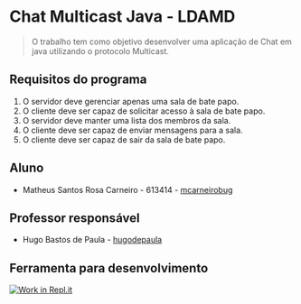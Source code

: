 # Chat Multicast Java - LDAMD
> O trabalho tem como objetivo desenvolver uma aplicação de Chat em java utilizando o protocolo Multicast. 

## Requisitos do programa

1. O servidor deve gerenciar apenas uma sala de bate papo.
2. O cliente deve ser capaz de solicitar acesso à sala de bate papo.
3. O servidor deve manter uma lista dos membros da sala.
4. O cliente deve ser capaz de enviar mensagens para a sala.
5. O cliente deve ser capaz de sair da sala de bate papo.

## Aluno

* Matheus Santos Rosa Carneiro - 613414 - [mcarneirobug](https://github.com/mcarneirobug)

## Professor responsável

* Hugo Bastos de Paula - [hugodepaula](https://github.com/hugodepaula)



## Ferramenta para desenvolvimento
[![Work in Repl.it](https://classroom.github.com/assets/work-in-replit-14baed9a392b3a25080506f3b7b6d57f295ec2978f6f33ec97e36a161684cbe9.svg)](https://classroom.github.com/online_ide?assignment_repo_id=2967555&assignment_repo_type=AssignmentRepo)
